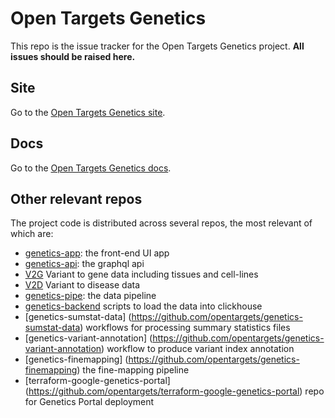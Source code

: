 # Open Targets Genetics
This repo is the issue tracker for the Open Targets Genetics project. **All issues should be raised here.**

## Site
Go to the [Open Targets Genetics site](https://genetics.opentargets.org/).

## Docs
Go to the [Open Targets Genetics docs](https://genetics-docs.opentargets.org/).

## Other relevant repos
The project code is distributed across several repos, the most relevant of which are:
* [genetics-app](https://github.com/opentargets/genetics-app): the front-end UI app
* [genetics-api](https://github.com/opentargets/genetics-api): the graphql api
* [V2G](https://github.com/opentargets/g2v_data) Variant to gene data including tissues and cell-lines
* [V2D](https://github.com/opentargets/v2d_data) Variant to disease data
* [genetics-pipe](https://github.com/opentargets/genetics-pipe): the data pipeline
* [genetics-backend](https://github.com/opentargets/genetics-backend) scripts to load the data into clickhouse
* [genetics-sumstat-data] (https://github.com/opentargets/genetics-sumstat-data) workflows for processing summary statistics files
* [genetics-variant-annotation] (https://github.com/opentargets/genetics-variant-annotation) workflow to produce variant index annotation
* [genetics-finemapping] (https://github.com/opentargets/genetics-finemapping) the fine-mapping pipeline
* [terraform-google-genetics-portal] (https://github.com/opentargets/terraform-google-genetics-portal) repo for Genetics Portal deployment
